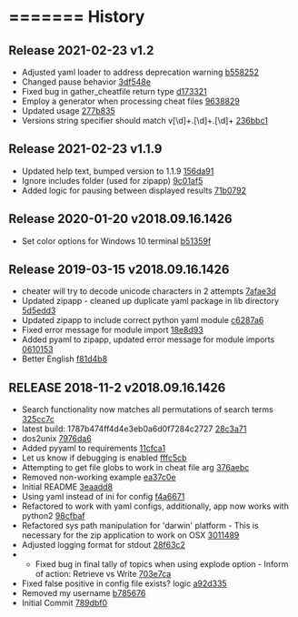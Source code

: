 =======
History
=======

## Release 2021-02-23 v1.2

* Adjusted yaml loader to address deprecation warning [b558252](/commit/b558252a17133a4b9feff73eaec584701ba8e5fb)
* Changed pause behavior [3df548e](/commit/3df548e3aa131803653cf5a87086ea3633ef9d1d)
* Fixed bug in gather_cheatfile return type [d173321](/commit/d17332128798b927253a689abe8db39537d226d3)
* Employ a generator when processing cheat files [9638829](/commit/9638829384cae5c70a1e38aa03632748d2035723)
* Updated usage [277b835](/commit/277b835be65ef36ffd909f62b286c99e3bc76b30)
* Versions string specifier should match v[\d]+.[\d]+.[\d]+ [236bbc1](/commit/236bbc1bde880c4a1758f4cf0275e5566a790fb7)

## Release 2021-02-23 v1.1.9

* Updated help text, bumped version to 1.1.9 [156da91](/commit/156da9193f2b298fdb06853e350f6fc5e57683a5)
* Ignore includes folder (used for zipapp) [9c01af5](/commit/9c01af5e3a47938de2bea273714065b8e48edae9)
* Added logic for pausing between displayed results [71b0792](/commit/71b0792d4531b34eb693c066123b9ea63156253c)

## Release 2020-01-20 v2018.09.16.1426

* Set color options for Windows 10 terminal [b51359f](/commit/b51359f4d13dffa2648f34a405ab118b86af22a2)

## Release 2019-03-15 v2018.09.16.1426

* cheater will try to decode unicode characters in 2 attempts [7afae3d](/commit/7afae3da0ccc0609d37ab1773b5535d7ed832478)
* Updated zipapp - cleaned up duplicate yaml package in lib directory [5d5edd3](/commit/5d5edd38e51f5a8115b11fab92297a80b6e11a26)
* Updated zipapp to include correct python yaml module [c6287a6](/commit/c6287a612b5a7ab201e68ad322047474874f86d3)
* Fixed error message for module import [18e8d93](/commit/18e8d932664a70d0a114f1b93d9452565c5ea99f)
* Added pyaml to zipapp, updated error message for module imports [0610153](/commit/0610153d2be86847d383bf748ce47fd15261fd0e)
* Better English [f81d4b8](/commit/f81d4b8781fec733f6988571020ef89c9c3a5520)

## RELEASE 2018-11-2 v2018.09.16.1426

* Search functionality now matches all permutations of search terms [325cc7c](/commit/325cc7cbf1a2521dd5a64dfcf71735f75bfd51a3)
* latest build: 1787b474ff4d4e3eb0a6d0f7284c2727 [28c3a71](/commit/28c3a719d15f8d2eb2e086cd42e8a70a2896541d)
* dos2unix [7976da6](/commit/7976da6c53d503d4783898e3648cbf5f12db15a6)
* Added pyyaml to requirements [11cfca1](/commit/11cfca1ee14b301dd3a930f4aeac002bde479daf)
* Let us know if debugging is enabled [fffc5cb](/commit/fffc5cb893ff61618348e7cc29b8faa9a8645a49)
* Attempting to get file globs to work in cheat file arg [376aebc](/commit/376aebcf943f05a3d55c27243de080567dcec334)
* Removed non-working example [ea37c0e](/commit/ea37c0e55c1db997bef6a1e48fef3b425f9c7639)
* Initial README [3eaadd8](/commit/3eaadd814a5f41c5f9a9e7d29811595cedb69d9b)
* Using yaml instead of ini for config [f4a6671](/commit/f4a66711621ad6a41a8d69ac91ebdf7e42f2b016)
* Refactored to work with yaml configs, additionally, app now works with python2 [98cfbaf](/commit/98cfbaf403fa58a6fecb4b3875efd0edf70a7e94)
* Refactored sys path manipulation for 'darwin' platform - This is necessary for the zip application to work on OSX [3011489](/commit/30114899d3b96e8199d6daf8fc193ae8cf3ec4c7)
* Adjusted logging format for stdout [28f63c2](/commit/28f63c2df058b389e76990d02fa9354e340dc178)
* - Fixed bug in final tally of topics when using explode option - Inform of action: Retrieve vs Write [703e7ca](/commit/703e7ca6fbec13c0bedf35bbc17ffc3e43cc4010)
* Fixed false positive in config file exists? logic [a92d335](/commit/a92d335eb4999e8754a132e7b36bd43e4ffd04f1)
* Removed my username [b785676](/commit/b785676a88c91eb938e3161ff2af9d8aec81bc9b)
* Initial Commit [789dbf0](/commit/789dbf09371b01b6edd067c716cd024298538e98)
